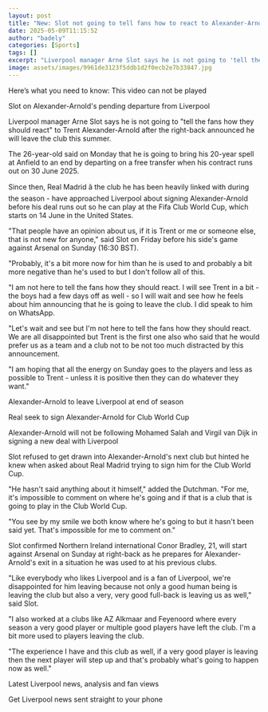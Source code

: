 ```yaml
---
layout: post
title: "New: Slot not going to tell fans how to react to Alexander-Arnold"
date: 2025-05-09T11:15:52
author: "badely"
categories: [Sports]
tags: []
excerpt: "Liverpool manager Arne Slot says he is not going to 'tell the fans how they should react' to Trent Alexander-Arnold after he announced he will leave t"
image: assets/images/9961de3123f5ddb1d2f0ecb2e7b33847.jpg
---
```


Here’s what you need to know: This video can not be played

Slot on Alexander-Arnold's pending departure from Liverpool

Liverpool manager Arne Slot says he is not going to "tell the fans how they should react" to Trent Alexander-Arnold after the right-back announced he will leave the club this summer.

The 26-year-old said on Monday that he is going to bring his 20-year spell at Anfield to an end by departing on a free transfer when his contract runs out on 30 June 2025.

Since then, Real Madrid â the club he has been heavily linked with during the season - have approached Liverpool about signing Alexander-Arnold before his deal runs out so he can play at the Fifa Club World Cup, which starts on 14 June in the United States.

"That people have an opinion about us, if it is Trent or me or someone else, that is not new for anyone," said Slot on Friday before his side's game against Arsenal on Sunday (16:30 BST).

"Probably, it's a bit more now for him than he is used to and probably a bit more negative than he's used to but I don't follow all of this.

"I am not here to tell the fans how they should react. I will see Trent in a bit - the boys had a few days off as well - so I will wait and see how he feels about him announcing that he is going to leave the club. I did speak to him on WhatsApp.

"Let's wait and see but I'm not here to tell the fans how they should react. We are all disappointed but Trent is the first one also who said that he would prefer us as a team and a club not to be not too much distracted by this announcement.

"I am hoping that all the energy on Sunday goes to the players and less as possible to Trent - unless it is positive then they can do whatever they want."

Alexander-Arnold to leave Liverpool at end of season 

Real seek to sign Alexander-Arnold for Club World Cup

Alexander-Arnold will not be following Mohamed Salah and Virgil van Dijk in signing a new deal with Liverpool

Slot refused to get drawn into Alexander-Arnold's next club but hinted he knew when asked about Real Madrid trying to sign him for the Club World Cup.

"He hasn't said anything about it himself," added the Dutchman. "For me, it's impossible to comment on where he's going and if that is a club that is going to play in the Club World Cup.

"You see by my smile we both know where he's going to but it hasn't been said yet. That's impossible for me to comment on."

Slot confirmed Northern Ireland international Conor Bradley, 21, will start against Arsenal on Sunday at right-back as he prepares for Alexander-Arnold's exit in a situation he was used to at his previous clubs.

"Like everybody who likes Liverpool and is a fan of Liverpool, we're disappointed for him leaving because not only a good human being is leaving the club but also a very, very good full-back is leaving us as well," said Slot. 

"I also worked at a clubs like AZ Alkmaar and Feyenoord where every season a very good player or multiple good players have left the club. I'm a bit more used to players leaving the club.

"The experience I have and this club as well, if a very good player is leaving then the next player will step up and that's probably what's going to happen now as well."

Latest Liverpool news, analysis and fan views

Get Liverpool news sent straight to your phone

